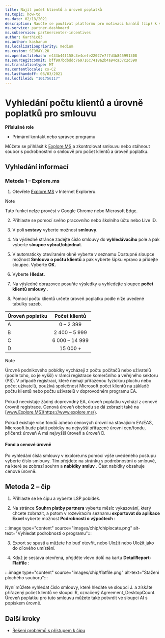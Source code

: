 ```yaml
---
title: Najít počet klientů a úroveň poplatků
ms.topic: how-to
ms.date: 02/18/2021
description: Naučte se používat platformu pro motivaci kanálů (čip) k vyhledání informací o počtu klientů a úrovních poplatků za smlouvu.
ms.service: partner-dashboard
ms.subservice: partnercenter-incentives
author: Karthic83
ms.author: kashanum
ms.localizationpriority: medium
ms.custom: SEOMAY.20
ms.openlocfilehash: e433b44f158c3e4cefe22027e7f7d3b845991308
ms.sourcegitcommit: bff907bdbddc769716c7418a2b4a94ca37c2d590
ms.translationtype: MT
ms.contentlocale: cs-CZ
ms.lasthandoff: 03/03/2021
ms.locfileid: "101756117"
---
```

# <a name="locate-the-desktop-count-and-fee-level-for-an-agreement"></a>Vyhledání počtu klientů a úrovně poplatků pro smlouvu

**Příslušné role**

- Primární kontakt nebo správce programu

Můžete se přihlásit k [Explore.MS](https://www.explore.ms/) a zkontrolovat smlouvu nebo stáhnout soubor s podrobnostmi o smlouvě pro počet klientů a úroveň poplatku.

## <a name="to-locate-the-information"></a>Vyhledání informací

### <a name="method-1--explorems"></a>Metoda 1 – Explore.ms

1. Otevřete [Explore.MS](https://www.explore.ms/) v Internet Exploreru. 

>[!Note]
>Tuto funkci nelze provést v Google Chrome nebo Microsoft Edge.

2. Přihlaste se pomocí svého pracovního nebo školního účtu nebo Live ID.  

3. V poli **sestavy** vyberte možnost **smlouvy**.

4. Na výsledné stránce zadejte číslo smlouvy do **vyhledávacího** pole a pak vyberte **sloupce vybrat/objednat**.

5. V automaticky otevíraném okně vyberte v seznamu Dostupné sloupce možnost **Smlouva o počtu klientů** a pak vyberte šipku vpravo a přidejte sloupec. Vyberte **OK**.

6. Vyberte **Hledat.**

7. Na výsledné obrazovce posuňte výsledky a vyhledejte sloupec **počet klientů smlouvy** . 

8. Pomocí počtu klientů určete úroveň poplatku podle níže uvedené tabulky sazeb.  

| Úroveň poplatku | Počet klientů |
| ------ | :-----------: |
|  A | 0 – 2 399    |
|  B | 2 400 – 5 999    |
|  C | 6 000 – 14 999    |
|  D | 15 000 +   |

>[!NOTE]
>Úrovně podnikového pobídky vycházejí z počtu počítačů nebo uživatelů (podle toho, co je vyšší) v rámci registrace komerčního a veřejného sektoru (PS). V případě registrací, které nemají přiřazenou fyzickou plochu nebo počet uživatelů, používá společnost Microsoft počet klientů na základě počtu klientů nebo počtu uživatelů v doprovodném programu EA. <br><br>Pokud neexistuje žádný doprovodný EA, úroveň poplatku vychází z cenové úrovně registrace. Cenová úroveň obchodu se dá zobrazit také na [www.Explore.MS](https://www.explore.ms/). <br><br>Pokud existuje více fondů a/nebo cenových úrovní na stávajícím EA/EAS, Microsoft bude platit pobídky na nejvyšší přiřazené úrovni cen/fondu, přičemž úroveň A má nejvyšší úroveň a úroveň D.

#### <a name="pool-and-pricing-levels"></a>Fond a cenové úrovně

Po vyhledání čísla smlouvy v explore.ms pomocí výše uvedeného postupu vyberte číslo smlouvy. Tím přejdete na stránku s podrobnostmi o smlouvě, na které se zobrazí souhrn a **nabídky** **smluv** . Část nabídky obsahuje cenové úrovně.

## <a name="method-2---chip"></a>Metoda 2 – čip

1. Přihlaste se ke čipu a vyberte LSP pobídek.

2. Na stránce **Souhrn platby partnera** vyberte měsíc vykazování, který chcete zobrazit, a potom v rozevíracím seznamu **exportovat do aplikace Excel** vyberte možnost **Podrobnosti o výpočtech** :

:::image type="content" source="images/chip/chiplocate.png" alt-text="Vyhledat podrobnosti o programu":::

3. Export se spustí a můžete ho buď otevřít, nebo Uložit nebo Uložit jako do cílového umístění.

4. Když je sestava otevřená, přejděte vlevo dolů na kartu **DetailReport-Flatfile** :

:::image type="content" source="images/chip/flatfile.png" alt-text="Stažení plochého souboru":::

Nyní můžete vyhledat číslo smlouvy, které hledáte ve sloupci J. a získáte přiřazený počet klientů ve sloupci R, označený Agreement_DesktopCount. Úroveň poplatku pro tuto smlouvu můžete také potvrdit ve sloupci AI s popiskem úrovně.

## <a name="next-steps"></a>Další kroky

- [Řešení problémů s přístupem k čipu](chip-access-trouble.md)
